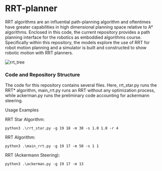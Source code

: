 # RRT-planner

RRT algorithms are an influential path-planning algorithm and oftentimes have greater capabilities in high dimensional planning space relative to A* algorithms.  Enclosed in this code, the current repository provides a path planning interface for the robotics as emboddied algorithms course. Specifically within this repository, the models explore the use of RRT for robot motion planning and a simulator is built and constructed to show robotic motion with RRT planners.

![rrt_tree](https://github.com/JamesOngICL/RRT-planner/assets/73653114/c4eacf3f-39b7-4056-8f01-551d5f77ede6)

### Code and Repository Structure

The code for this repository contains several files. Here, rrt_star.py runs the RRT* algorithm, main_rrt.py runs an RRT without any optimization process, while ackerman.py runs the preliminary code accounting for ackermann steering. 

Usage Examples

RRT Star Algorithm:
```
python3 .\rrt_star.py -g 19 18 -m 30 -s 1.0 1.0 -r 4
```

RRT Algorithm:
```
python3 .\main_rrt.py -g 19 17 -m 50 -s 1 1  
```
RRT (Ackermann Steering):
```
python3 .\ackerman.py -g 19 17 -m 13
```




